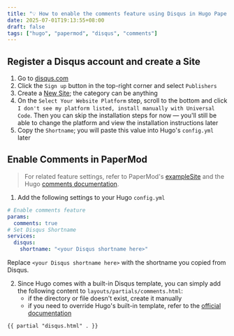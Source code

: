 ```yaml
---
title: "💡 How to enable the comments feature using Disqus in Hugo PaperMod"
date: 2025-07-01T19:13:55+08:00
draft: false
tags: ["hugo", "papermod", "disqus", "comments"]
---
```


## Register a Disqus account and create a Site

1. Go to [disqus.com](https://disqus.com/)
2. Click the `Sign up` button in the top-right corner and select `Publishers`
3. Create a [New Site](https://disqus.com/admin/create/); the category can be anything
4. On the `Select Your Website Platform` step, scroll to the bottom and click `I don't see my platform listed, install manually with Universal Code`. Then you can skip the installation steps for now — you'll still be able to change the platform and view the installation instructions later
5. Copy the `Shortname`; you will paste this value into Hugo's `config.yml` later

## Enable Comments in PaperMod

> For related feature settings, refer to PaperMod's [exampleSite](https://adityatelange.github.io/hugo-PaperMod/posts/papermod/papermod-features/#comments) and the Hugo [comments documentation](https://gohugo.io/content-management/comments/).

1. Add the following settings to your Hugo `config.yml`

```yaml
# Enable comments feature
params:
  comments: true
# Set Disqus Shortname
services:
  disqus:
    shortname: "<your Disqus shortname here>"
```

Replace `<your Disqus shortname here>` with the shortname you copied from Disqus.

2. Since Hugo comes with a built-in Disqus template, you can simply add the following content to `layouts/partials/comments.html`:
    - if the directory or file doesn't exist, create it manually
    - if you need to override Hugo's built-in template, refer to the [official documentation](https://gohugo.io/templates/embedded/#disqus)

```html
{{ partial "disqus.html" . }}
```